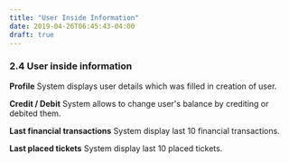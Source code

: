 ```yaml
---
title: "User Inside Information"
date: 2019-04-26T06:45:43-04:00
draft: true
---
```


### 2.4 User inside information

**Profile**
System displays user details which was filled in creation of user.

**Credit / Debit**
System allows to change user's balance by crediting or debited them.

**Last financial transactions**
System display last 10 financial transactions.

**Last placed tickets**
System display last 10 placed tickets.
